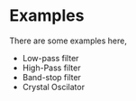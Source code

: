 Examples
========

There are some examples here, 
* Low-pass filter
* High-Pass filter
* Band-stop filter
* Crystal Oscilator
